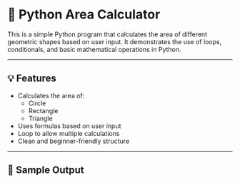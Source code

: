 # 📐 Python Area Calculator

This is a simple Python program that calculates the area of different geometric shapes based on user input. It demonstrates the use of loops, conditionals, and basic mathematical operations in Python.

---

## 💡 Features

- Calculates the area of:
  - Circle
  - Rectangle
  - Triangle
- Uses formulas based on user input
- Loop to allow multiple calculations
- Clean and beginner-friendly structure

---

## 🧾 Sample Output

